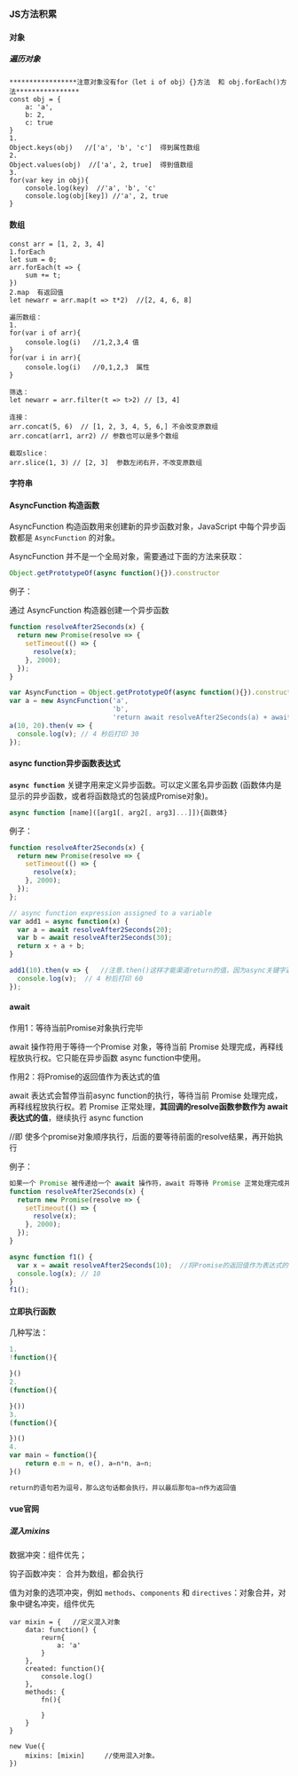 ### JS方法积累

#### 对象

##### 遍历对象   

```
*****************注意对象没有for（let i of obj）{}方法  和 obj.forEach()方法****************
const obj = {
	a: 'a',
	b: 2,
	c: true
}
1. 
Object.keys(obj)   //['a', 'b', 'c']  得到属性数组
2.
Object.values(obj)  //['a', 2, true]  得到值数组
3.
for(var key in obj){
	console.log(key)  //'a', 'b', 'c'
	console.log(obj[key]) //'a', 2, true
}
```

#### 数组

```
const arr = [1, 2, 3, 4]
1.forEach
let sum = 0;
arr.forEach(t => {
	sum += t;
})
2.map  有返回值
let newarr = arr.map(t => t*2)  //[2, 4, 6, 8]

遍历数组：
1.
for(var i of arr){
	console.log(i)   //1,2,3,4 值
}
for(var i in arr){
	console.log(i)   //0,1,2,3  属性
}

筛选：
let newarr = arr.filter(t => t>2) // [3, 4]

连接：
arr.concat(5, 6)  // [1, 2, 3, 4, 5, 6,] 不会改变原数组
arr.concat(arr1, arr2) // 参数也可以是多个数组

截取slice：
arr.slice(1, 3) // [2, 3]  参数左闭右开，不改变原数组
```



#### 字符串



#### AsyncFunction  构造函数

AsyncFunction 构造函数用来创建新的异步函数对象，JavaScript 中每个异步函数都是 `AsyncFunction` 的对象。

AsyncFunction 并不是一个全局对象，需要通过下面的方法来获取：

```javascript
Object.getPrototypeOf(async function(){}).constructor
```

例子：

通过 AsyncFunction 构造器创建一个异步函数

```js
function resolveAfter2Seconds(x) {
  return new Promise(resolve => {
    setTimeout(() => {
      resolve(x);
    }, 2000);
  });
}

var AsyncFunction = Object.getPrototypeOf(async function(){}).constructor;
var a = new AsyncFunction('a', 
                          'b',
                          'return await resolveAfter2Seconds(a) + await resolveAfter2Seconds(b);');
a(10, 20).then(v => {
  console.log(v); // 4 秒后打印 30
});
```



#### async function异步函数表达式

**`async function`** 关键字用来定义异步函数。可以定义匿名异步函数 (函数体内是显示的异步函数，或者将函数隐式的包装成Promise对象)。

```javascript
async function [name]([arg1[, arg2[, arg3]...]]){函数体}
```

例子：

```javascript
function resolveAfter2Seconds(x) {
  return new Promise(resolve => {
    setTimeout(() => {
      resolve(x);
    }, 2000);
  });
};

// async function expression assigned to a variable
var add1 = async function(x) {
  var a = await resolveAfter2Seconds(20);
  var b = await resolveAfter2Seconds(30);
  return x + a + b;
}

add1(10).then(v => {   //注意.then()这样才能渠道return的值，因为async关键字返回的是Promise对象
  console.log(v);  // 4 秒后打印 60
});

```

#### await  

作用1：等待当前Promise对象执行完毕

await 操作符用于等待一个Promise 对象，等待当前 Promise 处理完成，再释线程放执行权。它只能在异步函数 async function中使用。

作用2：将Promise的返回值作为表达式的值

await 表达式会暂停当前async function的执行，等待当前 Promise 处理完成，再释线程放执行权。若 Promise 正常处理，**其回调的resolve函数参数作为 await 表达式的值**，继续执行 async function

//即 使多个promise对象顺序执行，后面的要等待前面的resolve结果，再开始执行

例子：

```js
如果一个 Promise 被传递给一个 await 操作符，await 将等待 Promise 正常处理完成并返回其处理结果。
function resolveAfter2Seconds(x) {
  return new Promise(resolve => {
    setTimeout(() => {
      resolve(x);
    }, 2000);
  });
}

async function f1() { 
  var x = await resolveAfter2Seconds(10);  //将Promise的返回值作为表达式的值，赋值给x
  console.log(x); // 10
}
f1();
```

#### 立即执行函数

几种写法：

```javascript
1. 
!function(){

}()
2.
(function(){

}())
3.
(function(){

})()
4.
var main = function(){
	return e.m = n, e(), a=n*n, a=n;
}()

return的语句若为逗号，那么这句话都会执行，并以最后那句a=n作为返回值
```













#### vue官网

##### 混入mixins

数据冲突：组件优先；

钩子函数冲突： 合并为数组，都会执行

值为对象的选项冲突，例如 `methods`、`components` 和 `directives`：对象合并，对象中键名冲突，组件优先



```
var mixin = { 	//定义混入对象
	data: function() {
		reurn{
			a: 'a'
		}
	},
	created: function(){
		console.log()
	},
	methods: {
		fn(){
		
		}
	}
}   

new Vue({
	mixins: [mixin]     //使用混入对象。   
})
```





